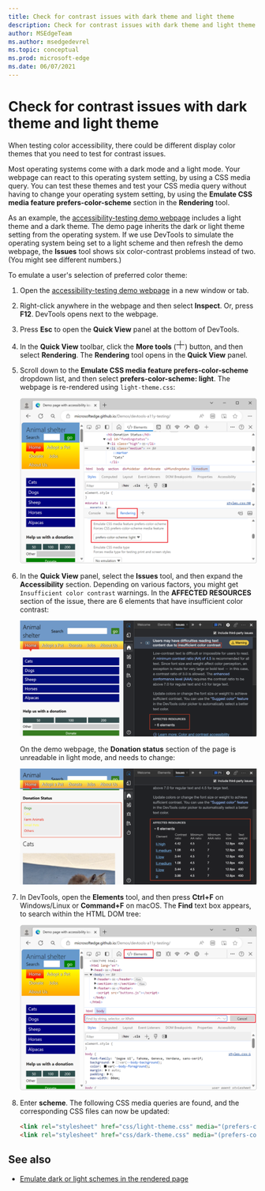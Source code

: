 ```yaml
---
title: Check for contrast issues with dark theme and light theme
description: Check for contrast issues with dark theme and light theme (for dark mode and light mode) using the \"Emulate CSS media feature prefers-color-scheme\" dropdown list in the Rendering tool.
author: MSEdgeTeam
ms.author: msedgedevrel
ms.topic: conceptual
ms.prod: microsoft-edge
ms.date: 06/07/2021
---
```

# Check for contrast issues with dark theme and light theme

<!-- Rendering tool: Emulate CSS media feature prefers-color-scheme -->

When testing color accessibility, there could be different display color themes that you need to test for contrast issues.

Most operating systems come with a dark mode and a light mode.  Your webpage can react to this operating system setting, by using a CSS media query.  You can test these themes and test your CSS media query without having to change your operating system setting, by using the **Emulate CSS media feature prefers-color-scheme** section in the **Rendering** tool.

As an example, the [accessibility-testing demo webpage](https://microsoftedge.github.io/Demos/devtools-a11y-testing/) includes a light theme and a dark theme.  The demo page inherits the dark or light theme setting from the operating system.  If we use DevTools to simulate the operating system being set to a light scheme and then refresh the demo webpage, the **Issues** tool shows six color-contrast problems instead of two.  (You might see different numbers.)

To emulate a user's selection of preferred color theme:

1. Open the [accessibility-testing demo webpage](https://microsoftedge.github.io/Demos/devtools-a11y-testing/) in a new window or tab.

1. Right-click anywhere in the webpage and then select **Inspect**.  Or, press **F12**.  DevTools opens next to the webpage.

1. Press **Esc** to open the **Quick View** panel at the bottom of DevTools.

1. In the **Quick View** toolbar, click the **More tools** (![The More Tools icon](./test-dark-mode-images/more-tools-icon.png)) button, and then select **Rendering**.  The **Rendering** tool opens in the **Quick View** panel.

1. Scroll down to the **Emulate CSS media feature prefers-color-scheme** dropdown list, and then select **prefers-color-scheme: light**.  The webpage is re-rendered using `light-theme.css`:

   ![Using the Rendering tool to simulate a light mode and triggering the other theme of the document](./test-dark-mode-images/a11y-testing-simulating-light-mode.png)

1. In the **Quick View** panel, select the **Issues** tool, and then expand the **Accessibility** section.  Depending on various factors, you might get `Insufficient color contrast` warnings.  In the **AFFECTED RESOURCES** section of the issue, there are 6 elements that have insufficient color contrast:

   ![New contrast issues detected because of the change to light theme](./test-dark-mode-images/a11y-testing-new-contrast-issues-in-light-mode.png)

   On the demo webpage, the **Donation status** section of the page is unreadable in light mode, and needs to change:

   ![The Donation Status section has contrast issues in light mode](./test-dark-mode-images/a11y-testing-donation-state-light-contrast.png)

1. In DevTools, open the **Elements** tool, and then press **Ctrl+F** on Windows/Linux or **Command+F** on macOS.  The **Find** text box appears, to search within the HTML DOM tree:

   ![The Find text box for the DOM tree in the Elements tool](./test-dark-mode-images/find-in-dom-tree.png)

1. Enter **scheme**.  The following CSS media queries are found, and the corresponding CSS files can now be updated:

    ```html
    <link rel="stylesheet" href="css/light-theme.css" media="(prefers-color-scheme: light), (prefers-color-scheme: no-preference)">
    <link rel="stylesheet" href="css/dark-theme.css" media="(prefers-color-scheme: dark)">
    ```


<!-- ====================================================================== -->
## See also

*  [Emulate dark or light schemes in the rendered page](preferred-color-scheme-simulation.md)
